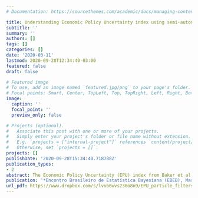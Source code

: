 ```yaml
---
# Documentation: https://sourcethemes.com/academic/docs/managing-content/

title: Understanding Economic Policy Uncertainty index using semi-automatic news classification
subtitle: ''
summary: ''
authors: []
tags: []
categories: []
date: '2020-03-11'
lastmod: 2020-09-28T12:34:40-03:00
featured: false
draft: false

# Featured image
# To use, add an image named `featured.jpg/png` to your page's folder.
# Focal points: Smart, Center, TopLeft, Top, TopRight, Left, Right, BottomLeft, Bottom, BottomRight.
image:
  caption: ''
  focal_point: ''
  preview_only: false

# Projects (optional).
#   Associate this post with one or more of your projects.
#   Simply enter your project's folder or file name without extension.
#   E.g. `projects = ["internal-project"]` references `content/project/deep-learning/index.md`.
#   Otherwise, set `projects = []`.
projects: []
publishDate: '2020-09-28T15:34:40.718788Z'
publication_types:
- 2
abstract: The Economic Policy Uncertainty (EPU) index from Baker et al. [QJE, 2016] is computed as a proportion of news articles that  contain EPU-related words over the total number of articles in the period. Although fully automatic, this approach requires the group of EPU-related words to be chosen in advance, which leaves the index subject to changes in the vocabulary used to describe economic policy uncertainty. In this work we take, instead, a semi-automatic route to text classification. First a sample of the articles is manually read and classified as belonging to the topic (e.g. EPU) or not; then, supervised learning algorithms are used to classify the unread articles and to compute the index. In this paper we present results for both a static and a dynamically sparse regression model.
publication: '*Encontro Brasileiro de Estatística Bayesiana (EBEB), Maresias,Brazil*'
url_pdf: https://www.dropbox.com/s/lvvb6wvs230o8n9/EPU_particle_filters.pdf?dl=0
---
```

